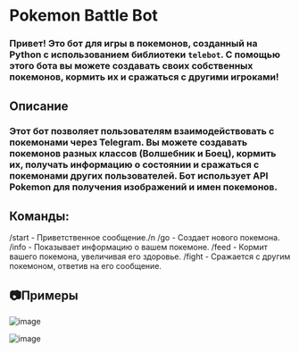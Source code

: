 # Pokemon Battle Bot
### Привет! Это бот для игры в покемонов, созданный на Python с использованием библиотеки `telebot`. С помощью этого бота вы можете создавать своих собственных покемонов, кормить их и сражаться с другими игроками!

## Описание

### Этот бот позволяет пользователям взаимодействовать с покемонами через Telegram. Вы можете создавать покемонов разных классов (Волшебник и Боец), кормить их, получать информацию о состоянии и сражаться с покемонами других пользователей. Бот использует API Pokemon для получения изображений и имен покемонов.

## Команды:

/start - Приветственное сообщение./n
/go - Создает нового покемона.
/info - Показывает информацию о вашем покемоне.
/feed - Кормит вашего покемона, увеличивая его здоровье.
/fight - Сражается с другим покемоном, ответив на его сообщение.

## 📷Примеры

![image](https://github.com/user-attachments/assets/6604fca5-efbc-40f8-80c9-785a4cfb86a4)

![image](https://github.com/user-attachments/assets/67c32bf4-10ba-41ff-964a-02d31d61d6b9)
